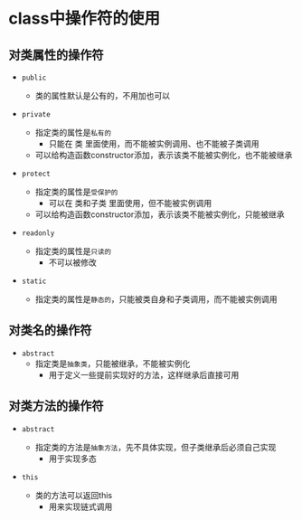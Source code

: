 # class中操作符的使用

## 对类属性的操作符

- `public`
    - 类的属性默认是公有的，不用加也可以

- `private`
    - 指定类的属性是`私有的`
        - 只能在 类 里面使用，而不能被实例调用、也不能被子类调用
    - 可以给构造函数constructor添加，表示该类不能被实例化，也不能被继承

- `protect`
    - 指定类的属性是`受保护的`
        - 可以在 类和子类 里面使用，但不能被实例调用
    - 可以给构造函数constructor添加，表示该类不能被实例化，只能被继承

- `readonly`
    - 指定类的属性是`只读的`
        - 不可以被修改

- `static`
    - 指定类的属性是`静态的`，只能被类自身和子类调用，而不能被实例调用


## 对类名的操作符

- `abstract`
    - 指定类是`抽象类`，只能被继承，不能被实例化
        - 用于定义一些提前实现好的方法，这样继承后直接可用

## 对类方法的操作符

- `abstract`
    - 指定类的方法是`抽象方法`，先不具体实现，但子类继承后必须自己实现
        - 用于实现多态

- `this`
    - 类的方法可以返回this
        - 用来实现链式调用


